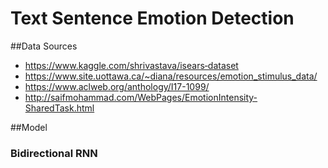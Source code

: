 # Text Sentence Emotion Detection
##Data Sources
* https://www.kaggle.com/shrivastava/isears‐dataset
* https://www.site.uottawa.ca/~diana/resources/emotion_stimulus_data/
* https://www.aclweb.org/anthology/I17-1099/
* http://saifmohammad.com/WebPages/EmotionIntensity-SharedTask.html

##Model
### Bidirectional RNN